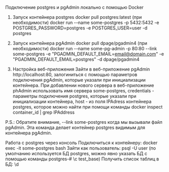 Подключение postgres и pgAdmin локально с помощью Docker

1. Запуск контейнера postgres
docker pull postgres:latest (при необходимости)
docker run --name some-postgres -p 5432:5432 -e POSTGRES_PASSWORD=postgres -e POSTGRES_USER=user -d postgres

2. Запуск контейнера pgAdmin
docker pull dpage/pgadmin4 (при необходимости)
docker run --name some-pg-admin -p 80:80 --link some-postgres -e "PGADMIN_DEFAULT_EMAIL=email@domain.com" -e "PGADMIN_DEFAULT_EMAIL=postgres" -d dpage/pgadmin4

3. Настройка веб-приложения
Зайти в веб-приложение pgAdmin http://localhost:80, залогиниться с помощью параметров подключения pgAdmin,
которые указали при инициализации контейнера.
При добавлении нового сервера в веб-приложение phAdmin использовать имя сервера some-postgres,
credentials - параметры подключения postgres, которые указали при инициализации контейнера,
host - из поля IPAdress контейнера postgres, которое можно найти при помощи команды
docker inspect container_id | grep IPAddress

P.S.: Обратите внимание, --link some-postgres когда мы вызывали файл pgAdmin.
Эта команда делает контейнер postgres видимым для контейнера pgAdmin.

Работа с postgres через консоль
Подключиться к контейнеру: docker exec -it some-postgres bash
Зайти как пользователь: psql -U user
(по умолчанию используется БД postgres, можно явно указать БД с помощью команды postgres-# \c test_base)
Получить список таблиц в БД: \d
